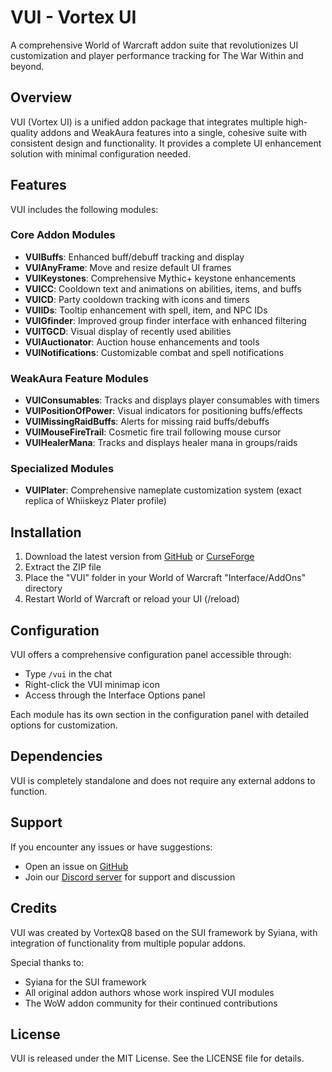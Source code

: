 # VUI - Vortex UI

A comprehensive World of Warcraft addon suite that revolutionizes UI customization and player performance tracking for The War Within and beyond.

## Overview

VUI (Vortex UI) is a unified addon package that integrates multiple high-quality addons and WeakAura features into a single, cohesive suite with consistent design and functionality. It provides a complete UI enhancement solution with minimal configuration needed.

## Features

VUI includes the following modules:

### Core Addon Modules
- **VUIBuffs**: Enhanced buff/debuff tracking and display
- **VUIAnyFrame**: Move and resize default UI frames
- **VUIKeystones**: Comprehensive Mythic+ keystone enhancements
- **VUICC**: Cooldown text and animations on abilities, items, and buffs
- **VUICD**: Party cooldown tracking with icons and timers
- **VUIIDs**: Tooltip enhancement with spell, item, and NPC IDs
- **VUIGfinder**: Improved group finder interface with enhanced filtering
- **VUITGCD**: Visual display of recently used abilities
- **VUIAuctionator**: Auction house enhancements and tools
- **VUINotifications**: Customizable combat and spell notifications

### WeakAura Feature Modules
- **VUIConsumables**: Tracks and displays player consumables with timers
- **VUIPositionOfPower**: Visual indicators for positioning buffs/effects
- **VUIMissingRaidBuffs**: Alerts for missing raid buffs/debuffs
- **VUIMouseFireTrail**: Cosmetic fire trail following mouse cursor
- **VUIHealerMana**: Tracks and displays healer mana in groups/raids

### Specialized Modules
- **VUIPlater**: Comprehensive nameplate customization system (exact replica of Whiiskeyz Plater profile)

## Installation

1. Download the latest version from [GitHub](https://github.com/Vajalol/VUI) or [CurseForge](https://www.curseforge.com/wow/addons/vui)
2. Extract the ZIP file
3. Place the "VUI" folder in your World of Warcraft "Interface/AddOns" directory
4. Restart World of Warcraft or reload your UI (/reload)

## Configuration

VUI offers a comprehensive configuration panel accessible through:
- Type `/vui` in the chat
- Right-click the VUI minimap icon
- Access through the Interface Options panel

Each module has its own section in the configuration panel with detailed options for customization.

## Dependencies

VUI is completely standalone and does not require any external addons to function.

## Support

If you encounter any issues or have suggestions:
- Open an issue on [GitHub](https://github.com/Vajalol/VUI/issues)
- Join our [Discord server](https://discord.gg/vortexui) for support and discussion

## Credits

VUI was created by VortexQ8 based on the SUI framework by Syiana, with integration of functionality from multiple popular addons.

Special thanks to:
- Syiana for the SUI framework
- All original addon authors whose work inspired VUI modules
- The WoW addon community for their continued contributions

## License

VUI is released under the MIT License. See the LICENSE file for details.
